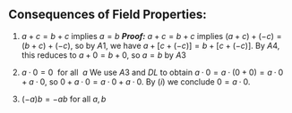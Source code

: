 ## Consequences of Field Properties:

1. $a+c=b+c$   implies  $a=b$
   ***Proof:***
   $a + c = b + c$ implies $(a + c)+(−c)=(b + c)+(−c)$, so by $A1$, we have $a + [c + (−c)] = b + [c + (−c)]$. By $A4$, this reduces to $a +0= b + 0$, so $a = b$ by $A3$

2. $a · 0=0 \:\:\text{for all}\:\: a$
   We use $A3$ and $DL$ to obtain $a · 0 = a · (0 + 0) = a · 0 + a · 0$, so $0 + a · 0 = a · 0 + a · 0$. By $(i)$ we conclude $0 = a · 0$.

3. $(−a)b = −ab$ for all $a, b$ 
   